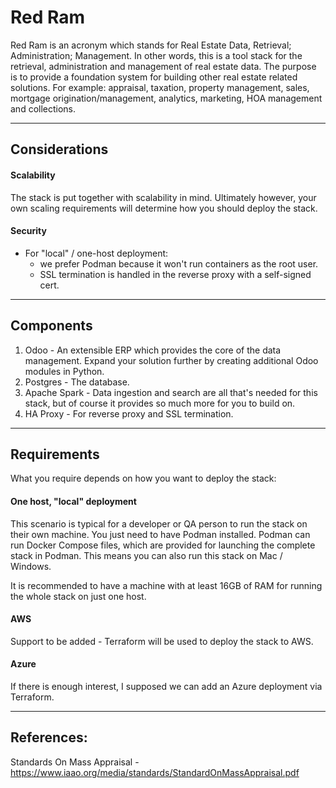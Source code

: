# Red Ram

Red Ram is an acronym which stands for Real Estate Data, Retrieval; Administration; Management.
In other words, this is a tool stack for the retrieval, administration and management of real estate data.
The purpose is to provide a foundation system for building other real estate related solutions.
For example: appraisal, taxation, property management, sales, mortgage origination/management, analytics, marketing, HOA
management and collections.

---

## Considerations

#### Scalability

The stack is put together with scalability in mind. Ultimately however, your own scaling requirements will determine
how you should deploy the stack.

#### Security

- For "local" / one-host deployment:
    - we prefer Podman because it won't run containers as the root user.
    - SSL termination is handled in the reverse proxy with a self-signed cert.

---

## Components

1. Odoo - An extensible ERP which provides the core of the data management. Expand your solution further by creating
   additional Odoo modules in Python.
2. Postgres - The database.
3. Apache Spark - Data ingestion and search are all that's needed for this stack, but of course it provides so much more
   for you to build on.
4. HA Proxy - For reverse proxy and SSL termination.

---

## Requirements

What you require depends on how you want to deploy the stack:

#### One host, "local" deployment

This scenario is typical for a developer or QA person to run the stack on their own machine. You just need to have
Podman installed. Podman can run Docker Compose files, which are provided for launching the complete stack in Podman.
This means you can also run this stack on Mac / Windows.

It is recommended to have a machine with at least 16GB of RAM for running the whole stack on just one host.

#### AWS

Support to be added - Terraform will be used to deploy the stack to AWS.

#### Azure

If there is enough interest, I supposed we can add an Azure deployment via Terraform.

---

## References:

Standards On Mass Appraisal - https://www.iaao.org/media/standards/StandardOnMassAppraisal.pdf




